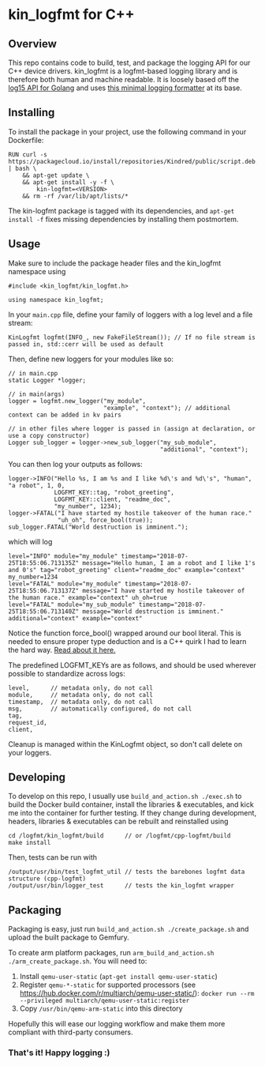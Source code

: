 # kin_logfmt for C++

## Overview 

This repo contains code to build, test, and package the logging API for our C++ device
drivers. kin_logfmt is a logfmt-based logging library and is therefore both human and machine
readable. It is loosely based off the [log15 API for
Golang](https://github.com/inconshreveable/log15) and uses [this minimal logging
formatter](https://github.com/kaidoe/cpp-logfmt) at its base.

## Installing

To install the package in your project, use the following command in your Dockerfile:
```
RUN curl -s https://packagecloud.io/install/repositories/Kindred/public/script.deb.sh | bash \
    && apt-get update \
    && apt-get install -y -f \
        kin-logfmt=<VERSION>
    && rm -rf /var/lib/apt/lists/*
```

The kin-logfmt package is tagged with its dependencies, and `apt-get install -f` fixes missing dependencies by installing them postmortem.

## Usage

Make sure to include the package header files and the kin_logfmt namespace using
```
#include <kin_logfmt/kin_logfmt.h>

using namespace kin_logfmt;
```

In your `main.cpp` file, define your family of loggers with a log level and a file stream:
```
KinLogfmt logfmt(INFO_, new FakeFileStream()); // If no file stream is passed in, std::cerr will be used as default
```

Then, define new loggers for your modules like so:
```
// in main.cpp
static Logger *logger;

// in main(args)
logger = logfmt.new_logger("my_module",
                           "example", "context"); // additional context can be added in kv pairs

// in other files where logger is passed in (assign at declaration, or use a copy constructor)
Logger sub_logger = logger->new_sub_logger("my_sub_module",
                                           "additional", "context");
```

You can then log your outputs as follows:
```
logger->INFO("Hello %s, I am %s and I like %d\'s and %d\'s", "human", "a robot", 1, 0,
             LOGFMT_KEY::tag, "robot_greeting",
             LOGFMT_KEY::client, "readme_doc",
             "my_number", 1234);
logger->FATAL("I have started my hostile takeover of the human race."
              "uh_oh", force_bool(true));
sub_logger.FATAL("World destruction is imminent.");
```
which will log
```
level="INFO" module="my_module" timestamp="2018-07-25T18:55:06.713135Z" message="Hello human, I am a robot and I like 1's and 0's" tag="robot_greeting" client="readme_doc" example="context" my_number=1234
level="FATAL" module="my_module" timestamp="2018-07-25T18:55:06.713137Z" message="I have started my hostile takeover of the human race." example="context" uh_oh=true
level="FATAL" module="my_sub_module" timestamp="2018-07-25T18:55:06.713140Z" message="World destruction is imminent." additional="context" example="context"
```

Notice the function force_bool() wrapped around our bool literal. This
is needed to ensure proper type deduction and is a C++ quirk I had to
learn the hard way. [Read about it
here.](https://stackoverflow.com/questions/13268608/boostvariant-why-is-const-char-converted-to-bool)

The predefined LOGFMT_KEYs are as follows, and should be used wherever possible to standardize across logs:
```
level,      // metadata only, do not call
module,     // metadata only, do not call
timestamp,  // metadata only, do not call
msg,        // automatically configured, do not call
tag,
request_id,
client,
```

Cleanup is managed within the KinLogfmt object, so don't call delete on your loggers.

## Developing

To develop on this repo, I usually use `build_and_action.sh ./exec.sh` to build the Docker build
container, install the libraries & executables, and kick me into the container for further
testing. If they change during development, headers, libraries & executables can be rebuilt and
reinstalled using
```
cd /logfmt/kin_logfmt/build      // or /logfmt/cpp-logfmt/build
make install
```
Then, tests can be run with
```
/output/usr/bin/test_logfmt_util // tests the barebones logfmt data structure (cpp-logfmt)
/output/usr/bin/logger_test      // tests the kin_logfmt wrapper
```

## Packaging

Packaging is easy, just run `build_and_action.sh ./create_package.sh` and upload the built package
to Gemfury.

To create arm platform packages, run `arm_build_and_action.sh ./arm_create_package.sh`.
You will need to:
  1. Install `qemu-user-static` (`apt-get install qemu-user-static`)
  2. Register `qemu-*-static` for supported processors (see https://hub.docker.com/r/multiarch/qemu-user-static/):
  `docker run --rm --privileged multiarch/qemu-user-static:register`
  3. Copy `/usr/bin/qemu-arm-static` into this directory

Hopefully this will ease our logging workflow and make them more compliant with third-party consumers.

### That's it! Happy logging :)

